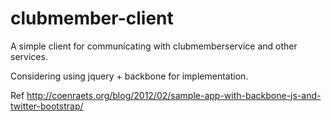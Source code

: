 clubmember-client
================

A simple client for communicating with clubmemberservice and other services.

Considering using jquery + backbone for implementation.

Ref http://coenraets.org/blog/2012/02/sample-app-with-backbone-js-and-twitter-bootstrap/
